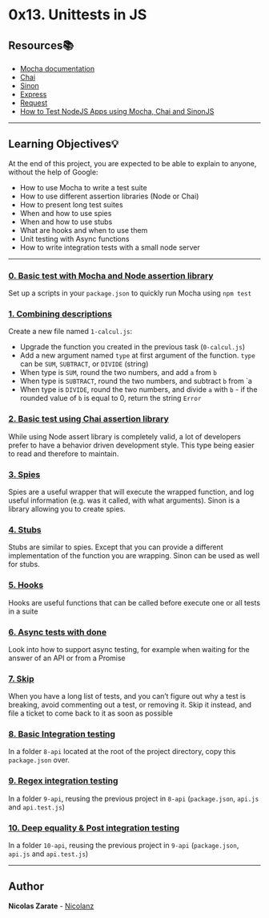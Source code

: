 # 0x13. Unittests in JS

## Resources:books:

* [Mocha documentation](https://mochajs.org/)
* [Chai](https://www.chaijs.com/api/)
* [Sinon](https://sinonjs.org/releases/v7.5.0/)
* [Express](https://expressjs.com/en/guide/routing.html)
* [Request](https://www.npmjs.com/package/request)
* [How to Test NodeJS Apps using Mocha, Chai and SinonJS](https://scotch.io/tutorials/how-to-test-nodejs-apps-using-mocha-chai-and-sinonjs)

---
## Learning Objectives:bulb:

At the end of this project, you are expected to be able to explain to anyone, without the help of Google:

* How to use Mocha to write a test suite
* How to use different assertion libraries (Node or Chai)
* How to present long test suites
* When and how to use spies
* When and how to use stubs
* What are hooks and when to use them
* Unit testing with Async functions
* How to write integration tests with a small node server

---

### [0. Basic test with Mocha and Node assertion library](./0-calcul.test.js)
Set up a scripts in your `package.json` to quickly run Mocha using `npm test`

### [1. Combining descriptions](./1-calcul.js)
Create a new file named `1-calcul.js`:

* Upgrade the function you created in the previous task (`0-calcul.js`)
* Add a new argument named `type` at first argument of the function. `type` can be `SUM`, `SUBTRACT`, or `DIVIDE` (string)
* When type is `SUM`, round the two numbers, and add `a` from `b`
* When type is `SUBTRACT`, round the two numbers, and subtract `b` from `a
* When type is `DIVIDE`, round the two numbers, and divide `a` with `b` - if the rounded value of `b` is equal to 0, return the string `Error`

### [2. Basic test using Chai assertion library](./2-calcul_chai.js)
While using Node assert library is completely valid, a lot of developers prefer to have a behavior driven development style. This type being easier to read and therefore to maintain.

### [3. Spies](./3-payment.js)
Spies are a useful wrapper that will execute the wrapped function, and log useful information (e.g. was it called, with what arguments). Sinon is a library allowing you to create spies.


### [4. Stubs](./4-payment.js)
Stubs are similar to spies. Except that you can provide a different implementation of the function you are wrapping. Sinon can be used as well for stubs.

### [5. Hooks](./5-payment.js)
Hooks are useful functions that can be called before execute one or all tests in a suite

### [6. Async tests with done](./6-payment_token.test.js)
Look into how to support async testing, for example when waiting for the answer of an API or from a Promise

### [7. Skip](./7-skip.test.js)
When you have a long list of tests, and you can’t figure out why a test is breaking, avoid commenting out a test, or removing it. Skip it instead, and file a ticket to come back to it as soon as possible

### [8. Basic Integration testing](./8-api/api.js)
In a folder `8-api` located at the root of the project directory, copy this `package.json` over.

### [9. Regex integration testing](./9-api/api.test.js)
In a folder `9-api`, reusing the previous project in `8-api` (`package.json`, `api.js` and `api.test.js`)

### [10. Deep equality & Post integration testing](./10-api/api.test.js,)
In a folder `10-api`, reusing the previous project in `9-api` (`package.json`, `api.js` and `api.test.js`)

---

## Author
**Nicolas Zarate** - [Nicolanz](https://github.com/Nicolanz)
